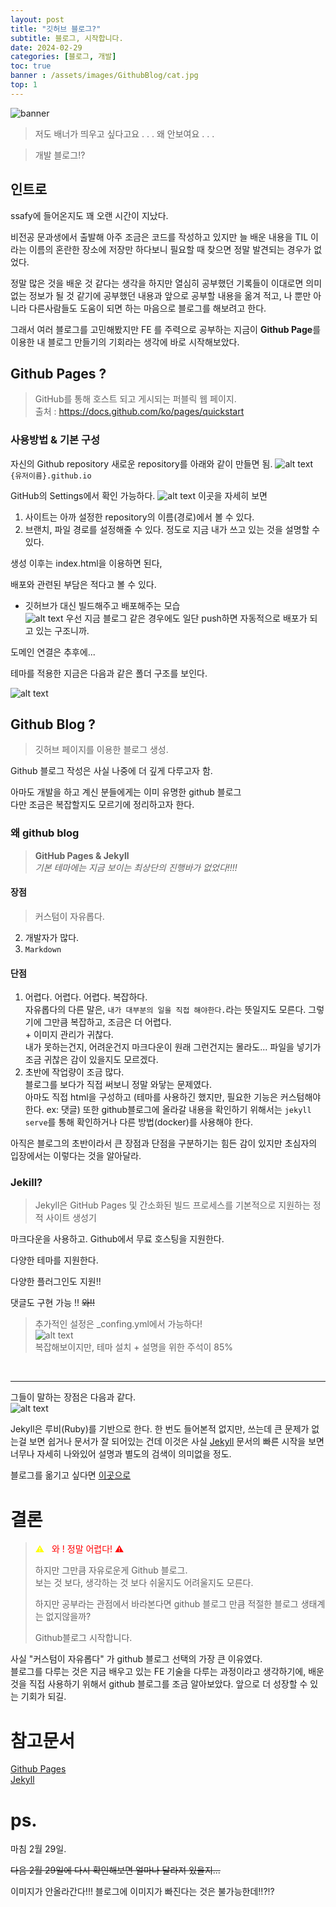 ```yaml
---
layout: post
title: "깃허브 블로그?"
subtitle: 블로그, 시작합니다.
date: 2024-02-29
categories: [블로그, 개발]
toc: true
banner : /assets/images/GithubBlog/cat.jpg
top: 1
---
```


![banner](/assets/images/GithubBlog/cat.jpg)
> 저도 배너가 띄우고 싶다고요 . . . 왜 안보여요 . . .

> 개발 블로그!?

## 인트로
ssafy에 들어온지도 꽤 오랜 시간이 지났다.   

비전공 문과생에서 출발해 아주 조금은 코드를 작성하고 있지만 늘 배운 내용을 TIL 이라는 이름의 혼란한 장소에 저장만 하다보니 필요할 때 찾으면 정말 발견되는 경우가 없었다.  

정말 많은 것을 배운 것 같다는 생각을 하지만 열심히 공부했던 기록들이 이대로면 의미없는 정보가 될 것 같기에 공부했던 내용과 앞으로 공부할 내용을 옮겨 적고, 나 뿐만 아니라 다른사람들도 도움이 되면 하는 마음으로 블로그를 해보려고 한다.

그래서 여러 블로그를 고민해봤지만 FE 를 주력으로 공부하는 지금이 **Github Page**를 이용한 내 블로그 만들기의 기회라는 생각에 바로 시작해보았다.

## Github Pages ?
> GitHub를 통해 호스트 되고 게시되는 퍼블릭 웹 페이지.
><br> 출처 : https://docs.github.com/ko/pages/quickstart


### 사용방법 & 기본 구성
자신의 Github repository 새로운 repository를 아래와 같이 만들면 됨.
![alt text](/assets/images/GithubBlog/Repo.png)<br>
`{유저이름}.github.io`

GitHub의 Settings에서 확인 가능하다.
![alt text](/assets/images/GithubBlog/GitHubPages.png)
이곳을 자세히 보면

1. 사이트는 아까 설정한 repository의 이름(경로)에서 볼 수 있다.
2. 브랜치, 파일 경로를 설정해줄 수 있다.
정도로 지금 내가 쓰고 있는 것을 설명할 수 있다.

생성 이후는 index.html을 이용하면 된다,

배포와 관련된 부담은 적다고 볼 수 있다.   
- 깃허브가 대신 빌드해주고 배포해주는 모습  
![alt text](/assets/images/GithubBlog/build.png)
우선 지금 블로그 같은 경우에도 일단 push하면 자동적으로 배포가 되고 있는 구조니까.


도메인 연결은 추후에...

테마를 적용한 지금은 다음과 같은 폴더 구조를 보인다.

![alt text](/assets/images/GithubBlog/folder.png)



## Github Blog ? 
> 깃허브 페이지를 이용한 블로그 생성.  

   Github 블로그 작성은 사실 나중에 더 깊게 다루고자 함.

아마도 개발을 하고 계신 분들에게는 이미 유명한 github 블로그  
다만 조금은 복잡할지도 모르기에 정리하고자 한다.

### 왜 github blog
> <storng>**GitHub Pages & Jekyll** </strong>
> <br>*기본 테마에는 지금 보이는 최상단의 진행바가 없었다!!!!*

#### 장점 
> 커스텀이 자유롭다.  
2. 개발자가 많다.
3. `Markdown`

#### 단점
1. 어렵다. 어렵다. 어렵다. 복잡하다.  
  자유롭다의 다른 말은, `내가 대부분의 일을 직접 해야한다.`라는 뜻일지도 모른다. 그렇기에 그만큼 복잡하고, 조금은 더 어렵다.  
  \+ 이미지 관리가 귀찮다.  
   내가 못하는건지, 어려운건지 마크다운이 원래 그런건지는 몰라도... 파일을 넣기가 조금 귀찮은 감이 있을지도 모르겠다.
2. 초반에 작업량이 조금 많다.  
   블로그를 보다가 직접 써보니 정말 와닿는 문제였다.  
   아마도 직접 html을 구성하고 (테마를 사용하긴 했지만, 필요한 기능은 커스텀해야한다. ex: 댓글) 또한 github블로그에 올라갈 내용을 확인하기 위해서는 `jekyll serve`를 통해 확인하거나 다른 방법(docker)를 사용해야 한다.


아직은 블로그의 초반이라서 큰 장점과 단점을 구분하기는 힘든 감이 있지만 초심자의 입장에서는 이렇다는 것을 알아달라.

### Jekill?
> Jekyll은 GitHub Pages 및 간소화된 빌드 프로세스를 기본적으로 지원하는 정적 사이트 생성기

마크다운을 사용하고. Github에서 무료 호스팅을 지원한다.

다양한 테마를 지원한다.

다양한 플러그인도 지원!!

댓글도 구현 가능 !! ~~와!!~~

> 추가적인 설정은 _confing.yml에서 가능하다!  
> ![alt text](/assets/images/GithubBlog/config.png)  
> 복잡해보이지만, 테마 설치 + 설명을 위한 주석이 85%
> <br>
<br>

---

그들이 말하는 장점은 다음과 같다.   
![alt text](/assets/images/GithubBlog/Jekyll.png)

Jekyll은 루비(Ruby)를 기반으로 한다. 한 번도 들어본적 없지만, 쓰는데 큰 문제가 없는걸 보면 쉽거나 문서가 잘 되어있는 건데 이것은 사실 [Jekyll](https://jekyllrb-ko.github.io/docs/) 문서의 빠른 시작을 보면 너무나 자세히 나와있어 설명과 별도의 검색이 의미없을 정도.

블로그를 옮기고 싶다면 [이곳으로](https://import.jekyllrb.com/docs/home/)

# 결론
> <stong style='color:red '> <span style='color:yellow'>⚠&nbsp;&nbsp;</span>   와 ! 정말 어렵다!    ⚠   
> </stong> 
>
> 하지만 그만큼 자유로운게 Github 블로그.  
> 보는 것 보다, 생각하는 것 보다 쉬울지도 어려울지도 모른다.
>
> 하지만 공부라는 관점에서 바라본다면 github 블로그 만큼 적절한 블로그 생태계는 없지않을까?
>
> Github블로그 시작합니다.
  
  
사실 "커스텀이 자유롭다" 가 github 블로그 선택의 가장 큰 이유였다.  
블로그를 다루는 것은 지금 배우고 있는 FE 기술을 다루는 과정이라고 생각하기에, 배운 것을 직접 사용하기 위해서 github 블로그를 조금 알아보았다. 앞으로 더 성장할 수 있는 기회가 되길.


# 참고문서 
  [Github Pages](https://docs.github.com/ko/pages/getting-started-with-github-pages/about-github-pages)  
  [Jekyll](https://jekyllrb-ko.github.io/docs/)  


# ps.
마침 2월 29일.

~~다음 2월 29일에 다시 확인해보면 얼마나 달라져 있을지...~~

이미지가 안올라간다!!!  블로그에 이미지가 빠진다는 것은 불가능한데!!?!?


&nbsp;
